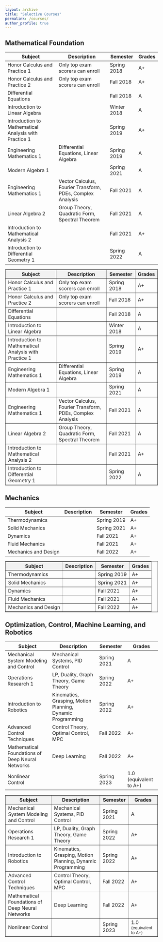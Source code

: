```yaml
---
layout: archive
title: "Selective Courses"
permalink: /courses/
author_profile: true
---
```

## Mathematical Foundation

| Subject     | Description  | Semester     | Grades |
|-------------|--------------|--------------|--------|
| Honor Calculus and Practice 1 | Only top exam scorers can enroll  | Spring 2018  | A+     |
| Honor Calculus and Practice 2 | Only top exam scorers can enroll  | Fall 2018  | A+     |
| Differential Equations |   | Fall 2018  | A      |
| Introduction to Linear Algebra |   | Winter 2018  | A      |
| Introduction to Mathematical Analysis with Practice 1 |   | Spring 2019  | A+     |
| Engineering Mathematics 1 | Differential Equations, Linear Algebra  | Spring 2019  | A     |
| Modern Algebra 1 |   | Spring 2021  | A      |
| Engineering Mathematics 1 | Vector Calculus, Fourier Transform, PDEs, Complex Analysis  | Fall 2021  | A      |
| Linear Algebra 2 | Group Theory, Quadratic Form, Spectral Theorem  | Fall 2021  | A      |
| Introduction to Mathematical Analysis 2 |  | Fall 2021  | A+      |
| Introduction to Differential Geometry 1 |  | Spring 2022  | A      |

<table border="1" cellpadding="10" cellspacing="0">
  <tr style="background-color: #f2f2f2; font-weight: bold;">
    <th>Subject</th>
    <th>Description</th>
    <th>Semester</th>
    <th>Grades</th>
  </tr>
  <tr>
    <td>Honor Calculus and Practice 1</td>
    <td>Only top exam scorers can enroll</td>
    <td>Spring 2018</td>
    <td>A+</td>
  </tr>
  <tr>
    <td>Honor Calculus and Practice 2</td>
    <td>Only top exam scorers can enroll</td>
    <td>Fall 2018</td>
    <td>A+</td>
  </tr>
  <tr>
    <td>Differential Equations</td>
    <td></td>
    <td>Fall 2018</td>
    <td>A</td>
  </tr>
  <tr>
    <td>Introduction to Linear Algebra</td>
    <td></td>
    <td>Winter 2018</td>
    <td>A</td>
  </tr>
  <tr>
    <td>Introduction to Mathematical Analysis with Practice 1</td>
    <td></td>
    <td>Spring 2019</td>
    <td>A+</td>
  </tr>
  <tr>
    <td>Engineering Mathematics 1</td>
    <td>Differential Equations, Linear Algebra</td>
    <td>Spring 2019</td>
    <td>A</td>
  </tr>
  <tr>
    <td>Modern Algebra 1</td>
    <td></td>
    <td>Spring 2021</td>
    <td>A</td>
  </tr>
  <tr>
    <td>Engineering Mathematics 1</td>
    <td>Vector Calculus, Fourier Transform, PDEs, Complex Analysis</td>
    <td>Fall 2021</td>
    <td>A</td>
  </tr>
  <tr>
    <td>Linear Algebra 2</td>
    <td>Group Theory, Quadratic Form, Spectral Theorem</td>
    <td>Fall 2021</td>
    <td>A</td>
  </tr>
  <tr>
    <td>Introduction to Mathematical Analysis 2</td>
    <td></td>
    <td>Fall 2021</td>
    <td>A+</td>
  </tr>
  <tr>
    <td>Introduction to Differential Geometry 1</td>
    <td></td>
    <td>Spring 2022</td>
    <td>A</td>
  </tr>
</table>



## Mechanics

| Subject     | Description  | Semester     | Grades |
|-------------|--------------|--------------|--------|
| Thermodynamics |   | Spring 2019  | A+     |
| Solid Mechanics |   | Spring 2021  | A+     |
| Dynamics |   | Fall 2021  | A+     |
| Fluid Mechanics |   | Fall 2021  | A+     |
| Mechanics and Design |   | Fall 2022  | A+     |

<table border="1" cellpadding="10" cellspacing="0">
  <tr style="background-color: #f2f2f2; font-weight: bold;">
    <th>Subject</th>
    <th>Description</th>
    <th>Semester</th>
    <th>Grades</th>
  </tr>
  <tr>
    <td>Thermodynamics</td>
    <td></td>
    <td>Spring 2019</td>
    <td>A+</td>
  </tr>
  <tr>
    <td>Solid Mechanics</td>
    <td></td>
    <td>Spring 2021</td>
    <td>A+</td>
  </tr>
  <tr>
    <td>Dynamics</td>
    <td></td>
    <td>Fall 2021</td>
    <td>A+</td>
  </tr>
  <tr>
    <td>Fluid Mechanics</td>
    <td></td>
    <td>Fall 2021</td>
    <td>A+</td>
  </tr>
  <tr>
    <td>Mechanics and Design</td>
    <td></td>
    <td>Fall 2022</td>
    <td>A+</td>
  </tr>
</table>


## Optimization, Control, Machine Learning, and Robotics

| Subject     | Description  | Semester     | Grades |
|-------------|--------------|--------------|--------|
| Mechanical System Modeling and Control | Mechanical Systems, PID Control | Spring 2021  | A     |
| Operations Research 1 | LP, Duality, Graph Theory, Game Theory | Spring 2022  | A+     |
| Introduction to Robotics | Kinematics, Grasping, Motion Planning, Dynamic Programming | Spring 2022  | A+     |
| Advanced Control Techniques | Control Theory, Optimal Control, MPC | Fall 2022  | A+     |
| Mathematical Foundations of Deep Neural Networks | Deep Learning | Fall 2022  | A+     |
| Nonlinear Control |  | Spring 2023  | 1.0 (equivalent to A+)     |

<table border="1" cellpadding="10" cellspacing="0">
  <tr style="background-color: #f2f2f2; font-weight: bold;">
    <th>Subject</th>
    <th>Description</th>
    <th>Semester</th>
    <th>Grades</th>
  </tr>
  <tr>
    <td>Mechanical System Modeling and Control</td>
    <td>Mechanical Systems, PID Control</td>
    <td>Spring 2021</td>
    <td>A</td>
  </tr>
  <tr>
    <td>Operations Research 1</td>
    <td>LP, Duality, Graph Theory, Game Theory</td>
    <td>Spring 2022</td>
    <td>A+</td>
  </tr>
  <tr>
    <td>Introduction to Robotics</td>
    <td>Kinematics, Grasping, Motion Planning, Dynamic Programming</td>
    <td>Spring 2022</td>
    <td>A+</td>
  </tr>
  <tr>
    <td>Advanced Control Techniques</td>
    <td>Control Theory, Optimal Control, MPC</td>
    <td>Fall 2022</td>
    <td>A+</td>
  </tr>
  <tr>
    <td>Mathematical Foundations of Deep Neural Networks</td>
    <td>Deep Learning</td>
    <td>Fall 2022</td>
    <td>A+</td>
  </tr>
  <tr>
    <td>Nonlinear Control</td>
    <td></td>
    <td>Spring 2023</td>
    <td>1.0 <span style="font-size: smaller;">(equivalent to A+)</span></td>
  </tr>
</table>


